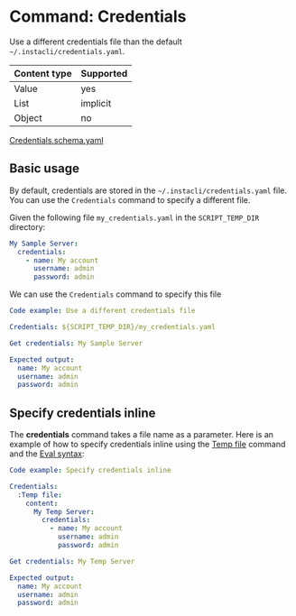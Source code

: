 # Command: Credentials

Use a different credentials file than the default `~/.instacli/credentials.yaml`.

| Content type | Supported |
|--------------|-----------|
| Value        | yes       |
| List         | implicit  |
| Object       | no        |

[Credentials.schema.yaml](schema/Credentials.schema.yaml)

## Basic usage

By default, credentials are stored in the `~/.instacli/credentials.yaml` file. You can use the `Credentials` command to
specify a different file.

Given the following file `my_credentials.yaml` in the `SCRIPT_TEMP_DIR` directory:

```yaml file=my_credentials.yaml
My Sample Server:
  credentials:
    - name: My account
      username: admin
      password: admin
```

We can use the `Credentials` command to specify this file

```yaml instacli
Code example: Use a different credentials file

Credentials: ${SCRIPT_TEMP_DIR}/my_credentials.yaml

Get credentials: My Sample Server

Expected output:
  name: My account
  username: admin
  password: admin
```

## Specify credentials inline

The **credentials** command takes a file name as a parameter. Here is an example of how to specify credentials inline
using the [Temp file](../files/Temp%20file.spec.md) command and
the [Eval syntax](../../../language/Eval%20syntax.spec.md):

```yaml instacli
Code example: Specify credentials inline

Credentials:
  :Temp file:
    content:
      My Temp Server:
        credentials:
          - name: My account
            username: admin
            password: admin

Get credentials: My Temp Server

Expected output:
  name: My account
  username: admin
  password: admin
```

